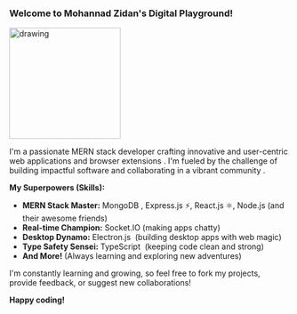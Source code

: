 ### Welcome to Mohannad Zidan's Digital Playground!

<img src="https://github.com/mohannadzidan/mohannadzidan/assets/26430994/f614be43-d284-46e5-934f-f9c8fd01e27a" alt="drawing" width="200"/>

I'm a passionate MERN stack developer  crafting innovative and user-centric web applications and browser extensions . I'm fueled by the challenge of building impactful software  and collaborating in a vibrant community .

**My Superpowers (Skills):**

* **MERN Stack Master:** MongoDB , Express.js ⚡, React.js ⚛️, Node.js  (and their awesome friends)
* **Real-time Champion:** Socket.IO  (making apps chatty)
* **Desktop Dynamo:** Electron.js ️ (building desktop apps with web magic)
* **Type Safety Sensei:** TypeScript ️ (keeping code clean and strong)
* **And More!** (Always learning and exploring new adventures)

I'm constantly learning and growing, so feel free to fork my projects, provide feedback, or suggest new collaborations! 

**Happy coding!** 
